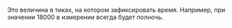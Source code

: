 Это величина в тиках, на котором зафиксировать время. Например, при значении 18000 в измерении всегда будет полночь.

